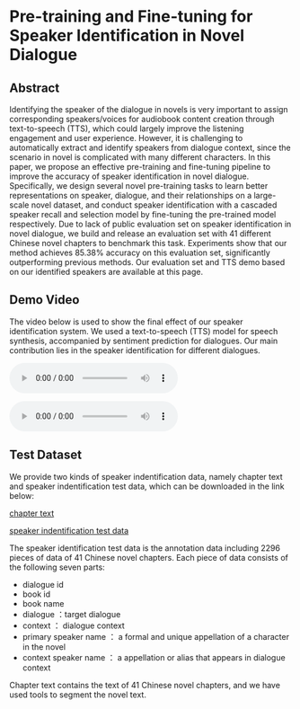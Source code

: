 # Pre-training and Fine-tuning for Speaker Identification in Novel Dialogue

## Abstract

Identifying the speaker of the dialogue in novels is very important to assign corresponding speakers/voices for audiobook content creation through text-to-speech (TTS), which could largely improve the listening engagement and user experience. However, it is challenging to automatically extract and identify speakers from dialogue context, since the scenario in novel is complicated with many different characters. In this paper, we propose an effective pre-training and fine-tuning pipeline to improve the accuracy of speaker identification in novel dialogue. Specifically, we design several novel pre-training tasks to learn better representations on speaker, dialogue, and their relationships on a large-scale novel dataset, and conduct speaker identification with a cascaded speaker recall and selection model by fine-tuning the pre-trained model respectively. Due to lack of public evaluation set on speaker identification in novel dialogue, we build and release an evaluation set with 41 different Chinese novel chapters to benchmark this task. Experiments show that our method achieves 85.38\% accuracy on this evaluation set, significantly outperforming previous methods. Our evaluation set and TTS demo based on our identified speakers are available at this page.

## Demo Video

The video below is used to show the final effect of our speaker identification system. We used a text-to-speech (TTS) model for speech synthesis, accompanied by sentiment prediction for dialogues. Our main contribution lies in the speaker identification for different dialogues.

<audio loop="loop" controls="controls">
       <source src="https://github.com/NovelSpkIdentify/NovelSpkIdentify.github.io/blob/main/waves/%E6%9C%89%E9%97%B4%E6%96%87%E5%BA%93%EF%BC%9A%E9%87%91%E7%B2%89%E4%B8%96%E5%AE%B6%20%E7%AC%AC49%E5%9B%9E.wav" type="audio/mp3"></source></audio>
       
<audio src="waves/有间文库：金粉世家 第49回.wav" controls="controls">wav</audio>
       

## Test Dataset
We provide two kinds of speaker indentification data, namely chapter text and speaker indentification test data, which can be downloaded in the link below:

[chapter text](https://drive.google.com/file/d/1rRVCXCour8DBstN_FxVWR7ZmEsLSwSAi/view?usp=sharing)

[speaker indentification test data](https://drive.google.com/file/d/1MuqeTzu89wmtNwH7i7CebQlp7cvl3OQv/view?usp=sharing)

The speaker identification test data is the annotation data including 2296 pieces of data of 41 Chinese novel chapters. Each piece of data consists of the following seven parts:

* dialogue id
* book id
* book name
* dialogue ：target dialogue
* context ： dialogue context
* primary speaker name ： a formal and unique appellation of a character in the novel
* context speaker name ： a appellation or alias that appears in dialogue context

Chapter text contains the text of 41 Chinese novel chapters, and we have used tools to segment the novel text.
